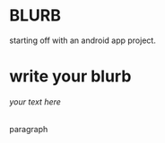 # BLURB
starting off with an android app project.

<h1> write your blurb </h1>
<h6> your text here</h6>
<p>paragraph</p>
